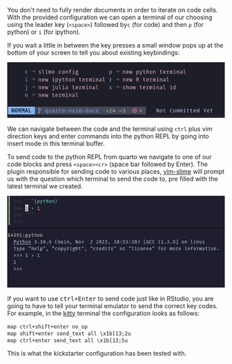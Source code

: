 You don't need to fully render documents in order to iterate on code cells.
With the provided configuration we can open a terminal of our choosing using the leader key (`<space>`) followed by`c` (for code) and then `p` (for python) or `i` (for ipython).

If you wait a little in between the key presses a small window pops up at the bottom of your screen to tell you about existing keybindings:

![](/docs/get-started/hello/images/neovim-open-terminal.png)

We can navigate between the code and the terminal using `ctrl` plus vim direction keys and enter commands into the python REPL by going into insert mode in this terminal buffer.

To send code to the python REPL from quarto we navigate to one of our code blocks and press `<space><cr>` (space bar followed by Enter).
The plugin responsible for sending code to various places, [vim-slime](https://github.com/jpalardy/vim-slime) will prompt us with the question which terminal to send the code to, pre filled with the latest terminal we created.

![](/docs/get-started/hello/images/neovim-send-code.png)

If you want to use <kbd>ctrl+Enter</kbd> to send code just like in RStudio, you are going to have to tell your terminal emulator to send the correct key codes.
For example, in the [kitty](https://github.com/kovidgoyal/kitty) terminal the configuration looks as follows:

```
map ctrl+shift+enter no_op
map shift+enter send_text all \x1b[13;2u
map ctrl+enter send_text all \x1b[13;5u
```

This is what the kickstarter configuration has been tested with.
